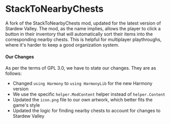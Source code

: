 StackToNearbyChests
===
A fork of the StackToNearbyChests mod, updated for the latest version of Stardew Valley.
The mod, as the name implies, allows the player to click a button in their inventory that
will automatically sort their items into the corresponding nearby chests. This is helpful
for multiplayer playthroughs, where it's harder to keep a good organization system.

#### Our Changes

As per the terms of GPL 3.0, we have to state our changes. They are as follows:
- Changed `using Harmony` to `using HarmonyLib` for the new Harmony version
- We use the specific `helper.ModContent` helper instead of `helper.Content`
- Updated the `icon.png` file to our own artwork, which better fits the game's style
- Updated the logic for finding nearby chests to account for changes to Stardew Valley
